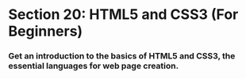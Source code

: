 # Section 20: HTML5 and CSS3 (For Beginners)
### Get an introduction to the basics of HTML5 and CSS3, the essential languages for web page creation.